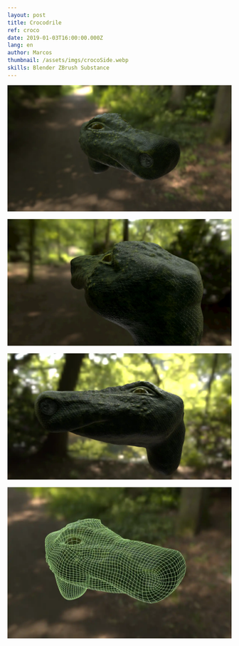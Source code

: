 ```yaml
---
layout: post
title: Crocodrile
ref: croco
date: 2019-01-03T16:00:00.000Z
lang: en
author: Marcos
thumbnail: /assets/imgs/crocoSide.webp
skills: Blender ZBrush Substance
---
```

![crocoFront](/assets/imgs/crocoFront.webp "Front crocodrile")

![crocoBack](/assets/imgs/crocoBack.webp "Back crocodrile")

![crocoSide](/assets/imgs/crocoSide.webp "Side of crocodrile")

![crocoMesh](/assets/imgs/crocoMesh.webp "Crocodrile's mesh")
